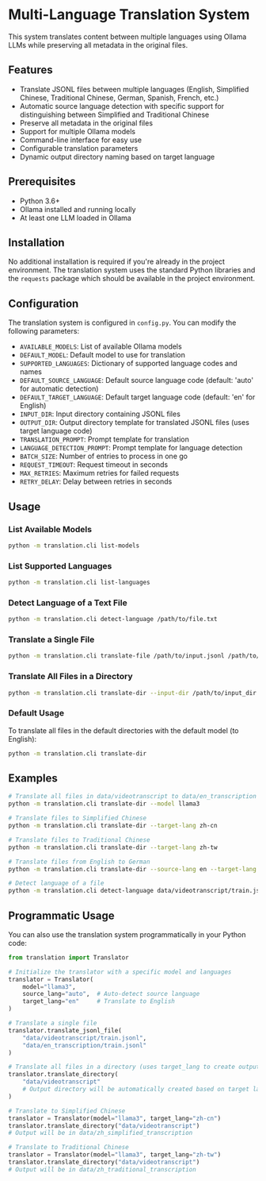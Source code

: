 # Multi-Language Translation System

This system translates content between multiple languages using Ollama LLMs while preserving all metadata in the original files.

## Features

- Translate JSONL files between multiple languages (English, Simplified Chinese, Traditional Chinese, German, Spanish, French, etc.)
- Automatic source language detection with specific support for distinguishing between Simplified and Traditional Chinese
- Preserve all metadata in the original files
- Support for multiple Ollama models
- Command-line interface for easy use
- Configurable translation parameters
- Dynamic output directory naming based on target language

## Prerequisites

- Python 3.6+
- Ollama installed and running locally
- At least one LLM loaded in Ollama

## Installation

No additional installation is required if you're already in the project environment. The translation system uses the standard Python libraries and the `requests` package which should be available in the project environment.

## Configuration

The translation system is configured in `config.py`. You can modify the following parameters:

- `AVAILABLE_MODELS`: List of available Ollama models
- `DEFAULT_MODEL`: Default model to use for translation
- `SUPPORTED_LANGUAGES`: Dictionary of supported language codes and names
- `DEFAULT_SOURCE_LANGUAGE`: Default source language code (default: 'auto' for automatic detection)
- `DEFAULT_TARGET_LANGUAGE`: Default target language code (default: 'en' for English)
- `INPUT_DIR`: Input directory containing JSONL files
- `OUTPUT_DIR`: Output directory template for translated JSONL files (uses target language code)
- `TRANSLATION_PROMPT`: Prompt template for translation
- `LANGUAGE_DETECTION_PROMPT`: Prompt template for language detection
- `BATCH_SIZE`: Number of entries to process in one go
- `REQUEST_TIMEOUT`: Request timeout in seconds
- `MAX_RETRIES`: Maximum retries for failed requests
- `RETRY_DELAY`: Delay between retries in seconds

## Usage

### List Available Models

```bash
python -m translation.cli list-models
```

### List Supported Languages

```bash
python -m translation.cli list-languages
```

### Detect Language of a Text File

```bash
python -m translation.cli detect-language /path/to/file.txt
```

### Translate a Single File

```bash
python -m translation.cli translate-file /path/to/input.jsonl /path/to/output.jsonl --model phi4 --source-lang auto --target-lang en
```

### Translate All Files in a Directory

```bash
python -m translation.cli translate-dir --input-dir /path/to/input_dir --target-lang zh --model phi4
```

### Default Usage

To translate all files in the default directories with the default model (to English):

```bash
python -m translation.cli translate-dir
```

## Examples

```bash
# Translate all files in data/videotranscript to data/en_transcription using llama3
python -m translation.cli translate-dir --model llama3

# Translate files to Simplified Chinese
python -m translation.cli translate-dir --target-lang zh-cn

# Translate files to Traditional Chinese
python -m translation.cli translate-dir --target-lang zh-tw

# Translate files from English to German
python -m translation.cli translate-dir --source-lang en --target-lang de

# Detect language of a file
python -m translation.cli detect-language data/videotranscript/train.jsonl
```

## Programmatic Usage

You can also use the translation system programmatically in your Python code:

```python
from translation import Translator

# Initialize the translator with a specific model and languages
translator = Translator(
    model="llama3",
    source_lang="auto",  # Auto-detect source language
    target_lang="en"     # Translate to English
)

# Translate a single file
translator.translate_jsonl_file(
    "data/videotranscript/train.jsonl", 
    "data/en_transcription/train.jsonl"
)

# Translate all files in a directory (uses target_lang to create output directory)
translator.translate_directory(
    "data/videotranscript"
    # Output directory will be automatically created based on target language
)

# Translate to Simplified Chinese
translator = Translator(model="llama3", target_lang="zh-cn")
translator.translate_directory("data/videotranscript")
# Output will be in data/zh_simplified_transcription

# Translate to Traditional Chinese
translator = Translator(model="llama3", target_lang="zh-tw")
translator.translate_directory("data/videotranscript")
# Output will be in data/zh_traditional_transcription
```
